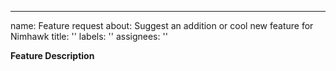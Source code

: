 ---
name: Feature request
about: Suggest an addition or cool new feature for Nimhawk
title: ''
labels: ''
assignees: ''

**Feature Description**
